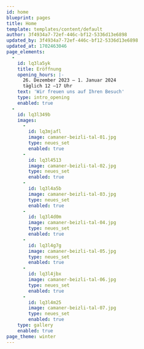 ```yaml
---
id: home
blueprint: pages
title: Home
template: templates/content/default
author: 3f4934a7-72ef-446c-bf12-5336d13e6898
updated_by: 3f4934a7-72ef-446c-bf12-5336d13e6898
updated_at: 1702463046
page_elements:
  -
    id: lq3la5yk
    title: Eröffnung
    opening_hours: |-
      26. Dezember 2023 – 1. Januar 2024
      täglich 12 –17 Uhr
    text: 'Wir freuen uns auf Ihren Besuch'
    type: intro_opening
    enabled: true
  -
    id: lq3l349b
    images:
      -
        id: lq3mjafl
        image: camaner-beizli-tal-01.jpg
        type: neues_set
        enabled: true
      -
        id: lq3l4513
        image: camaner-beizli-tal-02.jpg
        type: neues_set
        enabled: true
      -
        id: lq3l4a5b
        image: camaner-beizli-tal-03.jpg
        type: neues_set
        enabled: true
      -
        id: lq3l4d0m
        image: camaner-beizli-tal-04.jpg
        type: neues_set
        enabled: true
      -
        id: lq3l4g7g
        image: camaner-beizli-tal-05.jpg
        type: neues_set
        enabled: true
      -
        id: lq3l4jbx
        image: camaner-beizli-tal-06.jpg
        type: neues_set
        enabled: true
      -
        id: lq3l4m25
        image: camaner-beizli-tal-07.jpg
        type: neues_set
        enabled: true
    type: gallery
    enabled: true
page_theme: winter
---
```

